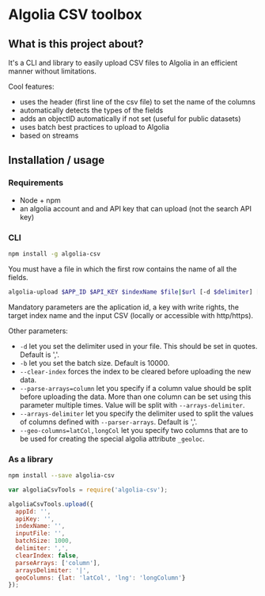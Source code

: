 # Algolia CSV toolbox

## What is this project about?

It's a CLI and library to easily upload CSV files to Algolia in an efficient manner
without limitations.

Cool features:
 - uses the header (first line of the csv file) to set the name of the columns
 - automatically detects the types of the fields
 - adds an objectID automatically if not set (useful for public datasets)
 - uses batch best practices to upload to Algolia
 - based on streams

## Installation / usage

### Requirements

 - Node + npm
 - an algolia account and and API key that can upload (not the search API key)

### CLI

```sh
npm install -g algolia-csv
```

You must have a file in which the first row contains the name of all the fields.

```sh
algolia-upload $APP_ID $API_KEY $indexName $file|$url [-d $delimiter] [-b $batchSizer] [--clear-index] [--parse-arrays=$column] [--arrays-delimiter=$delimiter] [--geo-columns=$latCol,$longCol]
```

Mandatory parameters are the aplication id, a key with write rights, the target index name and the input CSV (locally or accessible
with http/https).

Other parameters:
 - `-d` let you set the delimiter used in your file. This should be set in quotes. Default is ','.
 - `-b` let you set the batch size. Default is 10000.
 - `--clear-index` forces the index to be cleared before uploading the new data.
 - `--parse-arrays=column` let you specify if a column value should be split before uploading the data.
   More than one column can be set using this parameter multiple times. Value will be split with `--arrays-delimiter`.
 - `--arrays-delimiter` let you specify the delimiter used to split the values of columns defined with `--parser-arrays`. Default is ','.
 - `--geo-columns=latCol,longCol` let you specify two columns that are to  be used for creating the special algolia attribute `_geoloc`.

### As a library

```sh
npm install --save algolia-csv
```

```javascript
var algoliaCsvTools = require('algolia-csv');

algoliaCsvTools.upload({
  appId: '',
  apiKey: '',
  indexName: '',
  inputFile: '',
  batchSize: 1000,
  delimiter: ',',
  clearIndex: false,
  parseArrays: ['column'],
  arraysDelimiter: '|',
  geoColumns: {lat: 'latCol', 'lng': 'longColumn'}
});
```
